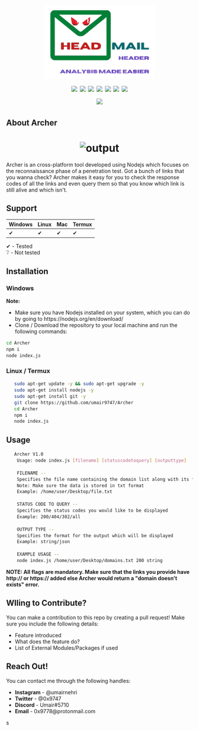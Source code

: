 <h1 align="center">
<a href="https://github.com/umair9747/headmail/"><img src="logo.png" alt="logo" height="200" width="300"></a>
  <br>
  <img src="https://img.shields.io/badge/version-1.0.0-blue">
  <img src="https://img.shields.io/badge/platform-windows%20%7C%20linux%20%7C%20mac%20%7C%20termux-yellow">
  <img src="https://img.shields.io/badge/state-maintained-green">
  <img src="https://img.shields.io/badge/focus-recon-red">
  <img src="https://img.shields.io/tokei/lines/github/umair9747/Archer">
  <img src="https://img.shields.io/github/followers/umair9747?style=social">
  <img src="https://img.shields.io/github/forks/umair9747/Archer?style=social">
  <br>
  <img src="https://img.shields.io/badge/made%20with%20%3C%2F%3E%20in%20-India-brightgreen">
</h1>

<h2 align="left">
  <b>About Archer</b>
</h2>

<h1 align="center">
<img src="illustration.png" alt="output" height="300" width="500">
  </h1>
  
<p align="left">
  Archer is an cross-platform tool developed using Nodejs which focuses on the reconnaissance phase of a penetration test. Got a bunch of links that you wanna check? Archer makes it easy for you to check the response codes of all the links and even query them so that you know which link is still alive and which isn't.
 </p>
 
 <h2 align="left">
  <b>Support</b>
 </h2>
 
| Windows | Linux | Mac | Termux |
| ------- | ----- | --- | ------ |
| ✔ | ✔ | ✔ | ✔ |

✔ - Tested  <br/>
❔ - Not tested <br/>

<h2 align="left">
  <b>Installation</b>
</h2>

<h3 align="left">
  <b>Windows</b>
</h3>

<p align="left">
  <b>Note: </b><br>
  <ul type="disc">
    <li>Make sure you have Nodejs installed on your system, which you can do by going to https://nodejs.org/en/download/</li>
    <li>Clone / Download the repository to your local machine and run the following commands:</li>
   </ul>
   
   ```sh
   cd Archer
   npm i
   node index.js
   ```
  </p>
  
<h3 align="left">
  <b>Linux / Termux</b>
</h3>

<p align="left">
  
 ```sh
    sudo apt-get update -y && sudo apt-get upgrade -y
    sudo apt-get install nodejs -y
    sudo apt-get install git -y
    git clone https://github.com/umair9747/Archer
    cd Archer
    npm i
    node index.js
  ```
</p>

<h2 align="left">
  <b>Usage</b>
</h2>

<p align="left">
  
 ```sh
    Archer V1.0
     Usage: node index.js [filename] [statuscodetoquery] [outputtype]

     FILENAME --
     Specifies the file name containing the domain list along with its full location
     Note: Make sure the data is stored in txt format
     Example: /home/user/Desktop/file.txt

     STATUS CODE TO QUERY --
     Specifies the status codes you would like to be displayed
     Example: 200/404/302/all

     OUTPUT TYPE --
     Specifies the format for the output which will be displayed
     Example: string/json

     EXAMPLE USAGE -- 
     node index.js /home/user/Desktop/domains.txt 200 string
  ```
  <b>NOTE: All flags are mandatory. Make sure that the links you provide have http:// or https:// added else Archer would return a "domain doesn't exists" error.</b>
</p>


 <h2 align="left">
  <b>Wlling to Contribute?</b>
 </h2>

<p align="left">
  You can make a contribution to this repo by creating a pull request! Make sure you include the following details:
  <ul type="disc">
    <li> Feature introduced</li>
    <li> What does the feature do? </li>
    <li> List of External Modules/Packages if used </li>
    </ul>
  </p>
  
  <h2 align="left">
  <b>Reach Out!</b>
 </h2>

<p align="left">
  You can contact me through the following handles:
  <ul type="disc">
    <li> <b>Instagram</b> - @umairnehri</li>
    <li> <b>Twitter</b> - @0x9747</li>
    <li> <b>Discord</b> - Umair#5710 </li>
    <li> <b>Email</b> - 0x9778@protonmail.com </li>
    </ul>
  </p>s
